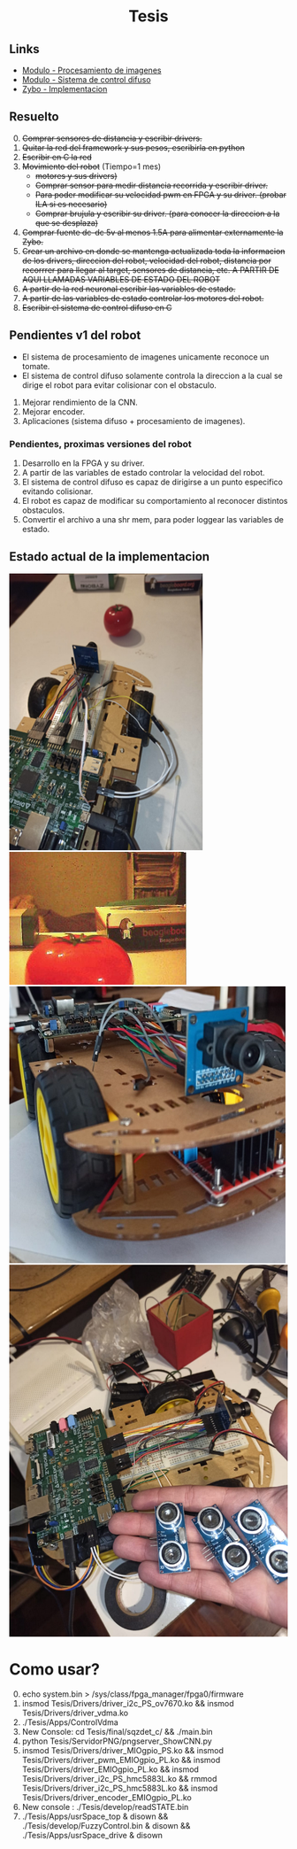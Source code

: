 <h1 align="center"> Tesis </h1> 

## Links

* [Modulo - Procesamiento de imagenes](https://github.com/Fuschetto97/Tesis/tree/main/pImagen)
* [Modulo - Sistema de control difuso](https://github.com/Fuschetto97/Tesis/tree/main/FuzzyControl)
* [Zybo - Implementacion](https://github.com/Fuschetto97/Tesis/tree/main/Petalinux_Projects)

## Resuelto

0) ~~Comprar sensores de distancia y escribir drivers.~~
1) ~~Quitar la red del framework y sus pesos, escribirla en python~~
2) ~~Escribir en C la red~~
3) ~~Movimiento del robot~~ (Tiempo=1 mes)
    * ~~motores y sus drivers)~~ 
    * ~~Comprar sensor para medir distancia recorrida y escribir driver.~~
    * ~~Para poder modificar su velocidad pwm en FPGA y su driver. (probar ILA si es necesario)~~
    * ~~Comprar brujula y escribir su driver. (para conocer la direccion a la que se desplaza)~~
4) ~~Comprar fuente dc-dc 5v al menos 1.5A para alimentar externamente la Zybo.~~
5) ~~Crear un archivo en donde se mantenga actualizada toda la informacion de los drivers, direccion del robot, velocidad del robot, distancia por recorrrer para llegar al target, sensores de distancia, etc. A PARTIR DE AQUI LLAMADAS VARIABLES DE ESTADO DEL ROBOT~~
6) ~~A partir de la red neuronal escribir las variables de estado.~~
7) ~~A partir de las variables de estado controlar los motores del robot.~~
8) ~~Escribir el sistema de control difuso en C~~

## Pendientes v1 del robot

* El sistema de procesamiento de imagenes unicamente reconoce un tomate.
* El sistema de control difuso solamente controla la direccion a la cual se dirige el robot para evitar colisionar con el obstaculo.

1) Mejorar rendimiento de la CNN.
2) Mejorar encoder.
3) Aplicaciones (sistema difuso + procesamiento de imagenes).

### Pendientes, proximas versiones del robot

1) Desarrollo en la FPGA y su driver.
2) A partir de las variables de estado controlar la velocidad del robot.
3) El sistema de control difuso es capaz de dirigirse a un punto especifico evitando colisionar.
4) El robot es capaz de modificar su comportamiento al reconocer distintos obstaculos.
5) Convertir el archivo a una shr mem, para poder loggear las variables de estado.

## Estado actual de la implementacion

<img src=./imagenes/estado2.jpeg height=500 width=350 alt="Hardware" /> <img src=./imagenes/estado3.jpeg alt="Hardware" />
<img src=./imagenes/estado4.jpeg height=500 width=500 alt="Hardware" />
<img src=./imagenes/estado5.jpeg scale=0.5 alt="Hardware" />



# Como usar?

0) echo system.bin > /sys/class/fpga_manager/fpga0/firmware
1) insmod Tesis/Drivers/driver_i2c_PS_ov7670.ko && insmod Tesis/Drivers/driver_vdma.ko
2) ./Tesis/Apps/ControlVdma 
3) New Console: cd Tesis/final/sqzdet_c/ && ./main.bin 
4) python Tesis/ServidorPNG/pngserver_ShowCNN.py
5) insmod Tesis/Drivers/driver_MIOgpio_PS.ko && insmod Tesis/Drivers/driver_pwm_EMIOgpio_PL.ko && insmod Tesis/Drivers/driver_EMIOgpio_PL.ko && insmod Tesis/Drivers/driver_i2c_PS_hmc5883L.ko && rmmod Tesis/Drivers/driver_i2c_PS_hmc5883L.ko && insmod Tesis/Drivers/driver_encoder_EMIOgpio_PL.ko
7) New console : ./Tesis/develop/readSTATE.bin
6) ./Tesis/Apps/usrSpace_top & disown && ./Tesis/develop/FuzzyControl.bin & disown && ./Tesis/Apps/usrSpace_drive & disown